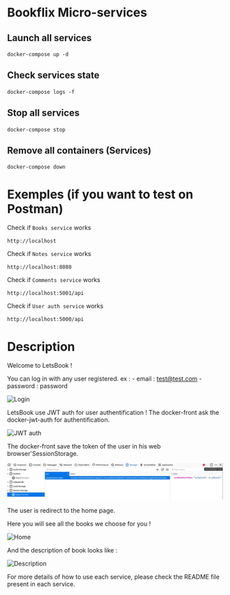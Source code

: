 # Bookflix Micro-services

## Launch all services 
```
docker-compose up -d
```

## Check services state
```
docker-compose logs -f
```

## Stop all services
```
docker-compose stop
```

## Remove all containers (Services)
```
docker-compose down
```


# Exemples (if you want to test on Postman)

Check if `Books service` works
```
http://localhost
```

Check if `Notes service` works
```
http://localhost:8080
```

Check if `Comments service` works
```
http://localhost:5001/api
```

Check if `User auth service` works
```
http://localhost:5000/api
```


# Description

Welcome to LetsBook !

You can log in with any user registered. 
ex : 
    - email : test@test.com
    - password : password

![Login](images/login.jpg?raw=true)

LetsBook use JWT auth for user authentification !
The docker-front ask the docker-jwt-auth for authentification.

![JWT auth](images/login_redirection.jpg)

The docker-front save the token of the user in his web browser'SessionStorage.

![Token Session Storage](./images/TokenSessionStorage.jpeg)

The user is redirect to the home page.

Here you will see all the books we choose for you !

![Home](https://github.com/Anastulimat/letsbook-micro-services/images/home.jpg?raw=true)

And the description of book looks like :

![Description](https://github.com/Anastulimat/letsbook-micro-services/images/exemple.jpg?raw=true)


For more details of how to use each service, please check the README file present in each service.


